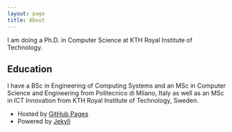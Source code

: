 ```yaml
---
layout: page
title: About
---
```


I am doing a Ph.D. in Computer Science at KTH Royal Institute of Technology.

<div id="waffle"></div>

## Education

I have a BSc in Engineering of Computing Systems and an MSc in Computer Science and Engineering from Politecnico di Milano, Italy as well as an MSc in ICT Innovation from KTH Royal Institute of Technology, Sweden.

* Hosted by [GitHub Pages](https://pages.github.com/)
* Powered by [Jekyll](https://jekyllrb.com/)
